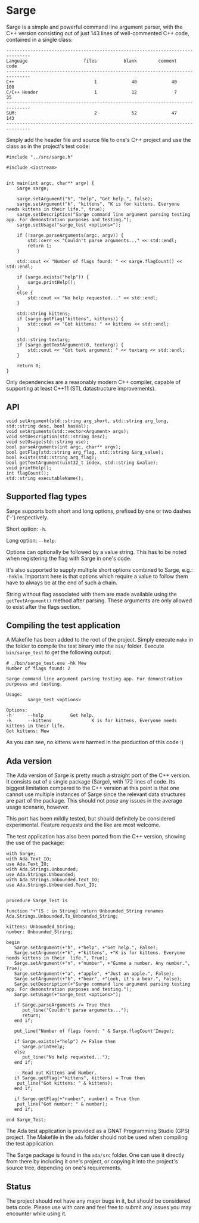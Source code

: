 # Sarge #

Sarge is a simple and powerful command line argument parser, with the C++ version consisting out of just 143 lines of well-commented C++ code, contained in a single class:


	-------------------------------------------------------------------------------
	Language                     files          blank        comment           code
	-------------------------------------------------------------------------------
	C++                              1             40             40            108
	C/C++ Header                     1             12              7             35
	-------------------------------------------------------------------------------
	SUM:                             2             52             47            143
	-------------------------------------------------------------------------------

 

Simply add the header file and source file to one's C++ project and use the class as in the project's test code:

    #include "../src/sarge.h"
	
	#include <iostream>
	
	
	int main(int argc, char** argv) {
		Sarge sarge;
		
		sarge.setArgument("h", "help", "Get help.", false);
		sarge.setArgument("k", "kittens", "K is for kittens. Everyone needs kittens in their life.", true);
		sarge.setDescription("Sarge command line argument parsing testing app. For demonstration purposes and testing.");
		sarge.setUsage("sarge_test <options>");
		
		if (!sarge.parseArguments(argc, argv)) {
			std::cerr << "Couldn't parse arguments..." << std::endl;
			return 1;
		}
		
		std::cout << "Number of flags found: " << sarge.flagCount() << std::endl;
		
		if (sarge.exists("help")) {
			sarge.printHelp();
		}
		else {
			std::cout << "No help requested..." << std::endl;
		}
		
		std::string kittens;
		if (sarge.getFlag("kittens", kittens)) {
			std::cout << "Got kittens: " << kittens << std::endl;
		}

		std::string textarg;
		if (sarge.getTextArgument(0, textarg)) {
			std::cout << "Got text argument: " << textarg << std::endl;
		}
		
		return 0;
	}

Only dependencies are a reasonably modern C++ compiler, capable of supporting at least C++11 (STL datastructure improvements).

## API ##

	void setArgument(std::string arg_short, std::string arg_long, std::string desc, bool hasVal);
	void setArguments(std::vector<Argument> args);
	void setDescription(std::string desc);
	void setUsage(std::string use);
	bool parseArguments(int argc, char** argv);
	bool getFlag(std::string arg_flag, std::string &arg_value);
	bool exists(std::string arg_flag);
	bool getTextArgument(uint32_t index, std::string &value);
	void printHelp();
	int flagCount();
	std::string executableName();

## Supported flag types ##

Sarge supports both short and long options, prefixed by one or two dashes ('-') respectively.

Short option: `-h`.

Long option: `--help`.

Options can optionally be followed by a value string. This has to be noted when registering the flag with Sarge in one's code. 

It's also supported to supply multiple short options combined to Sarge, e.g.: `-hnklm`. Important here is that options which require a value to follow them have to always be at the end of such a chain.

String without flag associated with them are made available using the `getTextArgument()` method after parsing. These arguments are only allowed to exist after the flags section.

## Compiling the test application ##

A Makefile has been added to the root of the project. Simply execute `make` in the folder to compile the test binary into the `bin/` folder. Execute `bin/sarge_test` to get the following output:

	# ./bin/sarge_test.exe -hk Mew
	Number of flags found: 2
	
	Sarge command line argument parsing testing app. For demonstration purposes and testing.
	
	Usage:
	        sarge_test <options>
	
	Options:
	-h      --help          Get help.
	-k      --kittens               K is for kittens. Everyone needs kittens in their life.
	Got kittens: Mew

As you can see, no kittens were harmed in the production of this code :)

## Ada version

The Ada version of Sarge is pretty much a straight port of the C++ version. It consists out of a single package (Sarge), with 172 lines of code. Its biggest limitation compared to the C++ version at this point is that one cannot use multiple instances of Sarge since the relevant data structures are part of the package. This should not pose any issues in the average usage scenario, however.

This port has been mildly tested, but should definitely be considered experimental. Feature requests and the like are most welcome.

The test application has also been ported from the C++ version, showing the use of the package:

	with Sarge;
	with Ada.Text_IO;
	use Ada.Text_IO;
	with Ada.Strings.Unbounded;
	use Ada.Strings.Unbounded;
	with Ada.Strings.Unbounded.Text_IO;
	use Ada.Strings.Unbounded.Text_IO;


	procedure Sarge_Test is

	function "+"(S : in String) return Unbounded_String renames Ada.Strings.Unbounded.To_Unbounded_String;

	kittens: Unbounded_String;
	number: Unbounded_String;

	begin
	   Sarge.setArgument(+"h", +"help", +"Get help.", False);
	   Sarge.setArgument(+"k", +"kittens", +"K is for kittens. Everyone needs kittens in their 	life.", True);
	   Sarge.setArgument(+"n", +"number", +"Gimme a number. Any number.", True);
	   Sarge.setArgument(+"a", +"apple", +"Just an apple.", False);
	   Sarge.setArgument(+"b", +"bear", +"Look, it's a bear.", False);
	   Sarge.setDescription(+"Sarge command line argument parsing testing app. For demonstration purposes and testing.");
	   Sarge.setUsage(+"sarge_test <options>");

	   if Sarge.parseArguments /= True then
	      put_line("Couldn't parse arguments...");
	      return;
	   end if;

	   put_line("Number of flags found: " & Sarge.flagCount'Image);

	   if Sarge.exists(+"help") /= False then
	      Sarge.printHelp;
	   else
	      put_line("No help requested...");
	   end if;

	   -- Read out Kittens and Number.
	   if Sarge.getFlag(+"kittens", kittens) = True then
		put_line("Got kittens: " & kittens);
	   end if;

	   if Sarge.getFlag(+"number", number) = True then
		put_line("Got number: " & number);
	   end if;

	end Sarge_Test; 

The Ada test application is provided as a GNAT Programming Studio (GPS) project. The Makefile in the `ada` folder should not be used when compiling the test application. 

The Sarge package is found in the `ada/src` folder. One can use it directly from there by including it one's project, or copying it into the project's source tree, depending on one's requirements.

## Status ##

The project should not have any major bugs in it, but should be considered beta code. Please use with care and feel free to submit any issues you may encounter while using it.


